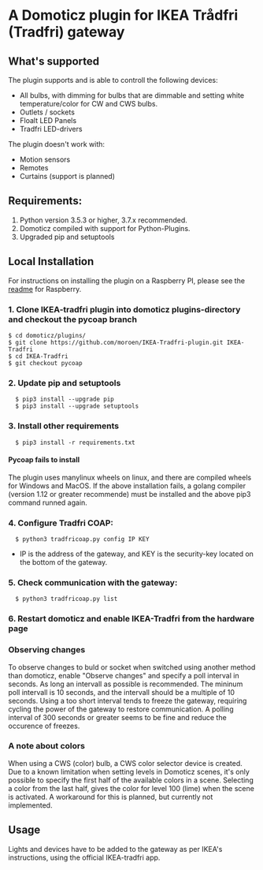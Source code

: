 # A Domoticz plugin for IKEA Trådfri (Tradfri) gateway

## What's supported
The plugin supports and is able to controll the following devices:
- All bulbs, with dimming for bulbs that are dimmable and setting white temperature/color for CW and CWS bulbs.
- Outlets / sockets
- Floalt LED Panels
- Tradfri LED-drivers

The plugin doesn't work with:
- Motion sensors
- Remotes
- Curtains (support is planned)

## Requirements:
1. Python version 3.5.3 or higher, 3.7.x recommended. 
2. Domoticz compiled with support for Python-Plugins. 
3. Upgraded pip and setuptools
   

## Local Installation

For instructions on installing the plugin on a Raspberry PI, please see the [readme](README-PI.md) for Raspberry.

### 1. Clone IKEA-tradfri plugin into domoticz plugins-directory and checkout the pycoap branch
```
$ cd domoticz/plugins/
$ git clone https://github.com/moroen/IKEA-Tradfri-plugin.git IKEA-Tradfri
$ cd IKEA-Tradfri
$ git checkout pycoap
```

### 2. Update pip and setuptools
```shell
  $ pip3 install --upgrade pip
  $ pip3 install --upgrade setuptools
```

### 3. Install other requirements
```shell
  $ pip3 install -r requirements.txt
```

#### Pycoap fails to install
The plugin uses manylinux wheels on linux, and there are compiled wheels for Windows and MacOS. If the above installation fails, a golang compiler (version 1.12 or greater recommende) must be installed and the above pip3 command runned again.

### 4. Configure Tradfri COAP: 
```shell
  $ python3 tradfricoap.py config IP KEY
```
  * IP is the address of the gateway, and KEY is the security-key located on the bottom of the gateway.

### 5. Check communication with the gateway:
```shell
  $ python3 tradfricoap.py list
```
### 6. Restart domoticz and enable IKEA-Tradfri from the hardware page

### Observing changes
To observe changes to buld or socket when switched using another method than domoticz, enable "Observe changes" and specify a poll interval in seconds. As long an intervall as possible is recommended. The mininum poll intervall is 10 seconds, and the intervall should be a multiple of 10 seconds. Using a too short interval tends to freeze the gateway, requiring cycling the power of the gateway to restore communication. A polling interval of 300 seconds or greater seems to be fine and reduce the occurence of freezes. 

### A note about colors
When using a CWS (color) bulb, a CWS color selector device is created. Due to a known limitation when setting levels in Domoticz scenes, it's only possible to specify the first half of the available colors in a scene. Selecting a color from the last half, gives the color for level 100 (lime) when the scene is activated. A workaround for this is planned, but currently not implemented. 

## Usage
Lights and devices have to be added to the gateway as per IKEA's instructions, using the official IKEA-tradfri app. 
